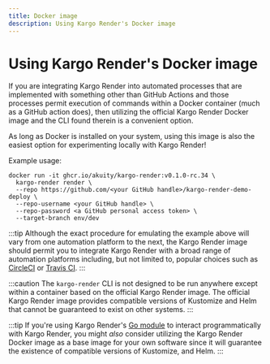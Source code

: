 ```yaml
---
title: Docker image
description: Using Kargo Render's Docker image
---
```


# Using Kargo Render's Docker image

If you are integrating Kargo Render into automated processes that are
implemented with something other than GitHub Actions and those processes permit
execution of commands within a Docker container (much as a GitHub action does),
then utilizing the official Kargo Render Docker image and the CLI found therein
is a convenient option.

As long as Docker is installed on your system, using this image is also the
easiest option for experimenting locally with Kargo Render!

Example usage:

```shell
docker run -it ghcr.io/akuity/kargo-render:v0.1.0-rc.34 \
  kargo-render render \
  --repo https://github.com/<your GitHub handle>/kargo-render-demo-deploy \
  --repo-username <your GitHub handle> \
  --repo-password <a GitHub personal access token> \
  --target-branch env/dev
```

:::tip
Although the exact procedure for emulating the example above will vary from one
automation platform to the next, the Kargo Render image should permit you to
integrate Kargo Render with a broad range of automation platforms including, but
not limited to, popular choices such as [CircleCI](https://circleci.com/) or
[Travis CI](https://www.travis-ci.com/).
:::

:::caution
The `kargo-render` CLI is not designed to be run anywhere except within a
container based on the official Kargo Render image. The official Kargo Render
image provides compatible versions of Kustomize and Helm that cannot be
guaranteed to exist on other systems.
:::

:::tip
If you're using Kargo Render's [Go module](./go-module) to interact
programmatically with Kargo Render, you might _also_ consider utilizing the
Kargo Render Docker image as a base image for your own software since it will
guarantee the existence of compatible versions of Kustomize, and Helm. 
:::

